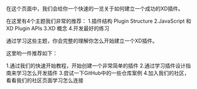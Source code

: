 在这个页面中，我们会给你一个快速的一览关于如何建立一个成功的XD插件。

在这里有4个主题我们非常的推荐：
1.插件结构 Plugin Structure
2.JavaScript 和 XD Plugin APIs
3.XD 概念
4.开发最好的练习

通过学习这些主题，你会完整的理解你怎么开始建立一个XD插件。

这里哟一件推荐如下：

1.通过我们的快速开始教程，开始创建一个非常简单的插件
2.通过学习插件设计指南来学习怎么开发插件
3.尝试一下GitHub中的一些仓库案例
4.加入我们的社区，看看我们的社区页面学习怎么连接


